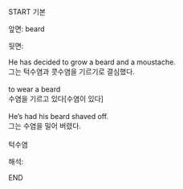 START
기본

앞면:
beard


뒷면:
<div>He has decided to grow a beard and a moustache. </div><div>그는 턱수염과 콧수염을 기르기로 결심했다.</div><div><br></div><div><div>to wear a beard </div><div><div>수염을 기르고 있다[수염이 있다]</div></div></div><div><br></div><div><div>He’s had his beard shaved off. </div><div><div>그는 수염을 밀어 버렸다.</div></div></div><div><br></div><div>턱수염</div>


해석:

END
